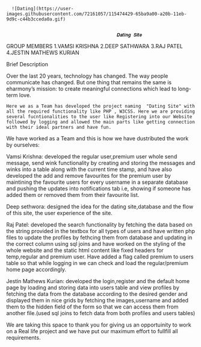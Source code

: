       ![Dating](https://user-images.githubusercontent.com/72161057/115474429-65ba9a00-a20b-11eb-9d9c-c44b3cceda0a.gif)

      
                                             𝑫𝒂𝒕𝒊𝒏𝒈 𝑺𝒊𝒕𝒆

  GROUP MEMBERS
1.VAMSI KRISHNA
2.DEEP SATHWARA
3.RAJ PATEL
4.JESTIN MATHEWS KURIAN



Brief Description

Over the last 20 years, technology has changed. The way people communicate has changed. But one thing that remains the same is eharmony’s mission: to create meaningful connections which lead to long-term love.

	Here we as a Team has developed the project naming  "Dating Site" with all the required functionality like PHP , W3CSS. Here we are providing several fucntionalities to the user like Registering into our Website followed by logging and allowed the main parts like getting connection with their ideal partners and have fun.

We have worked as a Team and this is how we have dustributed the work by ourselves:

Vamsi Krishna: developed the regular user,premium user whole send message, send wink functionality by creating and storing the messages and winks into a table along with the current time stamp, and have also developed the add and remove favourites for the premium user by maintining the favourite users for every username in a separate database and pushing the updates into notifications tab i.e, showing if someone has added them or removed them from their favourite list.

Deep sethwora: designed the idea for the dating site,database and the flow of this site, the user experience of the site.

Raj Patel:  developed the search functionality by fetching the data based on the string provided in the textbox for all types of users and have written php files to update the profiles by fethcing them from database and updating in the correct column using sql joins and have worked on the styling of the whole website and the static html content like fixed headers for temp,regular and premium user. Have added a flag called premium to users table so that while logging in we can check and load the regular/premium home page accordingly.

Jestin Mathews Kurian: developed the login,register and the default home page by loading and storing data into users table and view profiles by fetching the data from the database according to the desired gender and displayed them in nice grids by fetching the images,username and added them to the hidden field of the form so that we can access them from another file.(used sql joins to fetch data from both profiles and users tables) 


We are taking this space to thank you for giving us an opportuinity to work on a Real life project and we have put our maximum effort to fullfill all requirements.




	

